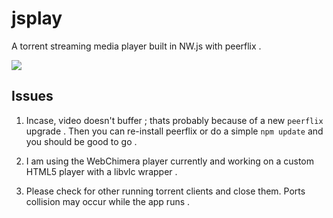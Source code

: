 # jsplay
A torrent streaming media player built in NW.js with peerflix .

![](http://gifyoutube.com/embed/m8AnZ5)

## Issues

1. Incase, video doesn't buffer ; thats probably because of a new `peerflix` upgrade . Then you can re-install peerflix or do a simple `npm update` and you should be good to go .

2. I am using the WebChimera player currently and working on a custom HTML5 player with a libvlc wrapper .

3.  Please check for other running torrent clients and close them. Ports collision may occur while the app runs .



